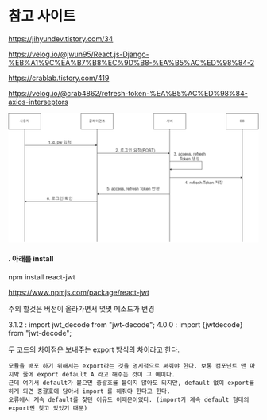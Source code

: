 # 참고 사이트

https://jihyundev.tistory.com/34

https://velog.io/@jwun95/React.js-Django-%EB%A1%9C%EA%B7%B8%EC%9D%B8-%EA%B5%AC%ED%98%84-2

https://crablab.tistory.com/419

https://velog.io/@crab4862/refresh-token-%EA%B5%AC%ED%98%84-axios-interseptors

![alt text](image.png)

#### . 아래를 install

npm install react-jwt

https://www.npmjs.com/package/react-jwt

주의 할것은 버전이 올라가면서 몇몇 메소드가 변경

3.1.2 : import jwt_decode from "jwt-decode";
4.0.0 : import {jwtdecode} from "jwt-decode";

두 코드의 차이점은 보내주는 export 방식의 차이라고 한다.

```
모듈을 배포 하기 위해서는 export라는 것을 명시적으로 써줘야 한다. 보통 컴포넌트 맨 마지막 줄에 export default A 라고 해주는 것이 그 예이다.
근데 여기서 default가 붙으면 중괄호를 붙이지 않아도 되지만, default 없이 export를 하게 되면 중괄호에 담아서 import 를 해줘야 한다고 한다.
오류에서 계속 default를 찾던 이유도 이때문이였다. (import가 계속 default 형태의 export만 찾고 있었기 때문)
```
